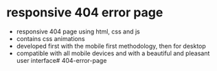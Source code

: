 # responsive 404 error page

- responsive 404 page using html, css and js
- contains css animations
- developed first with the mobile first methodology, then for desktop
- compatible with all mobile devices and with a beautiful and pleasant user interface# 404-error-page